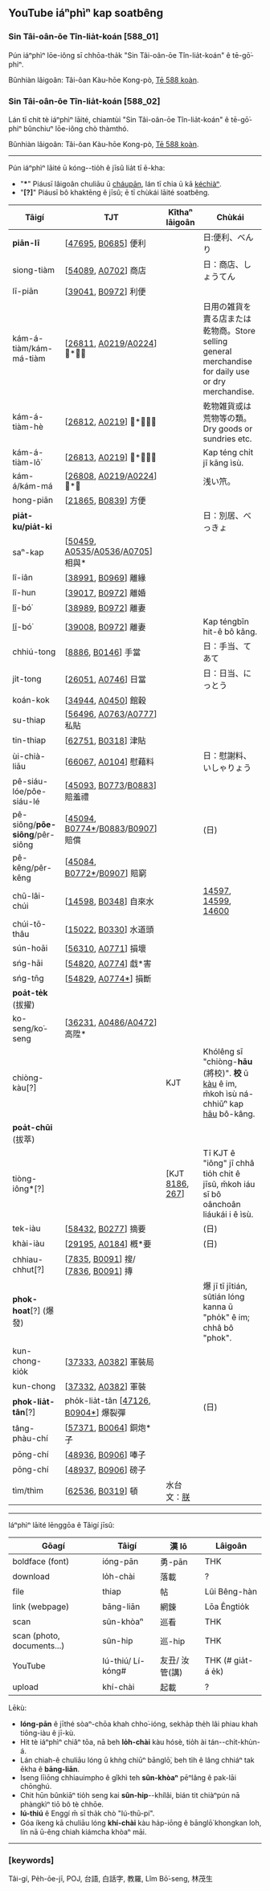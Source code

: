 ## YouTube iáⁿphìⁿ kap soatbêng

### Sin Tâi-oân-ōe Tîn-lia̍t-koán [588_01]

Pún iáⁿphìⁿ lōe-iông sī chhōa-tha̍k "Sin Tâi-oân-ōe Tîn-lia̍t-koán" ê tē-gō͘-phiⁿ.

Bûnhiàn lâigoân: Tâi-ôan Kàu-hōe Kong-pò, [Tē 588 koàn](http://taigi.fhl.net/dict/gm.php?fn=B/B1018.png).


### Sin Tâi-oân-ōe Tîn-lia̍t-koán [588_02]

Lán tī chit tè iáⁿphìⁿ lāité, chiamtùi "Sin Tâi-oân-ōe Tîn-lia̍t-koán" ê tē-gō͘-phiⁿ bûnchiuⁿ lōe-iông chò thàmthó.

Bûnhiàn lâigoân: Tâi-ôan Kàu-hōe Kong-pò, [Tē 588 koàn](http://taigi.fhl.net/dict/gm.php?fn=B/B1018.png).

<hr/>

Pún iáⁿphìⁿ lāité ū kóng--tio̍h ê jīsû lia̍t tī ē-kha:

* "__\*__" Piáusī lâigoân chuliāu ū [cháupān](http://taigi.fhl.net/dict/search.php?DETAIL=1&LIMIT=id=4873&dbname=dic&graph=2), lán tī chia ū kā [kéchiàⁿ](http://taigi.fhl.net/dict/search.php?DETAIL=1&LIMIT=id=35386&dbname=dic&graph=2).
* "__[?]__" Piáusī bô khaktēng ê jīsû; ē tī chùkái lāité soatbêng.

Tâigí | TJT | Kîthaⁿ lâigoân | Chùkái
---|---|---|---
__piān-lī__ | [[47695](http://taigi.fhl.net/dict/search.php?DETAIL=1&LIMIT=id=47695&dbname=dic&graph=2), [B0685](http://taigi.fhl.net/dict/gm.php?fn=B/B0731.png)] 便利 | | 日:便利、べんり
siong-tiàm | [[54089](http://minhakka.ling.sinica.edu.tw/taijittian/search.php?DETAIL=1&LIMIT=id=54089&dbname=dic&graph=2), [A0702](http://minhakka.ling.sinica.edu.tw/taijittian/gm.php?fn=A/A0760.png)] 商店 | | 日：商店、しょうてん
lī-piān | [[39041](http://taigi.fhl.net/dict/search.php?DETAIL=1&LIMIT=id=39041&dbname=dic&graph=2), [B0972](http://taigi.fhl.net/dict/gm.php?fn=B/B1018.png)] 利便 | |
kám-á-tiàm/kám-má-tiàm| [[26811](http://minhakka.ling.sinica.edu.tw/taijittian/search.php?DETAIL=1&LIMIT=id=26811&dbname=dic&graph=2), [A0219](http://minhakka.ling.sinica.edu.tw/taijittian/gm.php?fn=A/A0277.png)/[A0224](http://minhakka.ling.sinica.edu.tw/taijittian/gm.php?fn=A/A0282.png)] 𥴊\*仔店 | | 日用の雑貨を賣る店または乾物商。Store selling general merchandise for daily use or dry merchandise.
kám-á-tiàm-hè | [[26812](http://minhakka.ling.sinica.edu.tw/taijittian/search.php?DETAIL=1&LIMIT=id=26812&dbname=dic&graph=2), [A0219](http://minhakka.ling.sinica.edu.tw/taijittian/gm.php?fn=A/A0277.png)] 𥴊\*仔店貨 | | 乾物雑貨或は荒物等の類。Dry goods or sundries etc.
kám-á-tiàm-lō͘ | [[26813](http://minhakka.ling.sinica.edu.tw/taijittian/search.php?DETAIL=1&LIMIT=id=26813&dbname=dic&graph=2), [A0219](http://minhakka.ling.sinica.edu.tw/taijittian/gm.php?fn=A/A0277.png)] 𥴊\*仔店路 | | Kap téng chi̍t jī kāng ìsù.
kám-á/kám-má| [[26808](http://minhakka.ling.sinica.edu.tw/taijittian/search.php?DETAIL=1&LIMIT=id=26808&dbname=dic&graph=2), [A0219](http://minhakka.ling.sinica.edu.tw/taijittian/gm.php?fn=A/A0277.png)/[A0224](http://minhakka.ling.sinica.edu.tw/taijittian/gm.php?fn=A/A0282.png)] 𥴊\*仔 | | 浅い笊。
hong-piān | [[21865](http://minhakka.ling.sinica.edu.tw/taijittian/search.php?DETAIL=1&LIMIT=id=21865&dbname=dic&graph=2), [B0839](http://minhakka.ling.sinica.edu.tw/taijittian/gm.php?fn=B/B0885.png)] 方便 | |
__pia̍t-ku/pia̍t-ki__ | | | 日：別居、べっきょ
saⁿ-kap | [[50459](http://minhakka.ling.sinica.edu.tw/taijittian/search.php?DETAIL=1&LIMIT=id=50459&dbname=dic&graph=2), [A0535](http://minhakka.ling.sinica.edu.tw/taijittian/gm.php?fn=A/A0593.png)/[A0536](http://minhakka.ling.sinica.edu.tw/taijittian/gm.php?fn=A/A0594.png)/[A0705](http://minhakka.ling.sinica.edu.tw/taijittian/gm.php?fn=A/A0763.png)] 相與\* | | 
lî-iân | [[38991](http://taigi.fhl.net/dict/search.php?DETAIL=1&LIMIT=id=38991&dbname=dic&graph=2), [B0969](http://taigi.fhl.net/dict/gm.php?fn=B/B1015.png)] 離緣 | |
lî-hun | [[39017](http://taigi.fhl.net/dict/search.php?DETAIL=1&LIMIT=id=39017&dbname=dic&graph=2), [B0972](http://taigi.fhl.net/dict/gm.php?fn=B/B1018.png)] 離婚 | |
[lî](http://taigi.fhl.net/dick/search_can.php?DETAIL=1&LIMIT=id=13516&dbname=dic_can&graph=2)-bó͘ | [[38989](http://taigi.fhl.net/dict/search.php?DETAIL=1&LIMIT=id=38989&dbname=dic&graph=2), [B0972](http://taigi.fhl.net/dict/gm.php?fn=B/B1018.png)] 離妻 | | 
[lī](http://taigi.fhl.net/dick/search_can.php?DETAIL=1&LIMIT=id=13543&dbname=dic_can&graph=2)-bó͘ | [[39008](http://taigi.fhl.net/dict/search.php?DETAIL=1&LIMIT=id=39008&dbname=dic&graph=2), [B0972](http://taigi.fhl.net/dict/gm.php?fn=B/B1018.png)] 離妻 | | Kap téngbīn hit-ê bô kâng.
chhiú-tong | [[8886](http://taigi.fhl.net/dict/search.php?DETAIL=1&LIMIT=id=8886&dbname=dic&graph=2), [B0146](http://taigi.fhl.net/dict/gm.php?fn=B/B0192.png)] 手當  | | 日：手当、てあて
ji̍t-tong | [[26051](http://minhakka.ling.sinica.edu.tw/taijittian/search.php?DETAIL=1&LIMIT=id=26051&dbname=dic&graph=2), [A0746](http://minhakka.ling.sinica.edu.tw/taijittian/gm.php?fn=A/A0804.png)] 日當 | | 日：日当、にっとう
koán-kok | [[34944](http://minhakka.ling.sinica.edu.tw/taijittian/search.php?DETAIL=1&LIMIT=id=34944&dbname=dic&graph=2), [A0450](http://minhakka.ling.sinica.edu.tw/taijittian/gm.php?fn=A/A0508.png)] 館穀 | |
su-thiap | [[56496](http://minhakka.ling.sinica.edu.tw/taijittian/search.php?DETAIL=1&LIMIT=id=56496&dbname=dic&graph=2), [A0763](http://minhakka.ling.sinica.edu.tw/taijittian/gm.php?fn=A/A0821.png)/[A0777](http://minhakka.ling.sinica.edu.tw/taijittian/gm.php?fn=A/A0821.png)] 私貼 | |
tin-thiap | [[62751](http://minhakka.ling.sinica.edu.tw/taijittian/search.php?DETAIL=1&LIMIT=id=62751&dbname=dic&graph=2), [B0318](http://minhakka.ling.sinica.edu.tw/taijittian/gm.php?fn=B/B0364.png)] 津貼 | |
ùi-chià-liāu | [[66067](http://taigi.fhl.net/dict/search.php?DETAIL=1&LIMIT=id=66067&dbname=dic&graph=2), [A0104](http://taigi.fhl.net/dict/gm.php?fn=A/A0162.png)] 慰藉料 | | 日：慰謝料、いしゃりょう
pê-siáu-lóe/pôe-siáu-lé | [[45093](http://taigi.fhl.net/dict/search.php?DETAIL=1&LIMIT=id=45093&dbname=dic&graph=2), [B0773](http://taigi.fhl.net/dict/gm.php?fn=B/B0819.png)/[B0883](http://taigi.fhl.net/dict/gm.php?fn=B/B0929.png)] 賠羞禮 | |
pê-siông/__pôe-siông__/pêr-siông | [[45094](http://taigi.fhl.net/dict/search.php?DETAIL=1&LIMIT=id=45094&dbname=dic&graph=2), [B0774\*](http://taigi.fhl.net/dict/gm.php?fn=B/B0820.png)/[B0883](http://taigi.fhl.net/dict/gm.php?fn=B/B0929.png)/[B0907](http://taigi.fhl.net/dict/gm.php?fn=B/B0953.png)] 賠償 | | (日)
pê-kêng/pêr-kêng | [[45084](http://taigi.fhl.net/dict/search.php?DETAIL=1&LIMIT=id=45084&dbname=dic&graph=2), [B0772\*](http://taigi.fhl.net/dict/gm.php?fn=B/B0818.png)/[B0907](http://taigi.fhl.net/dict/gm.php?fn=B/B0953.png)] 賠窮 | |
chū-lâi-chúi | [[14598](http://minhakka.ling.sinica.edu.tw/taijittian/search.php?DETAIL=1&LIMIT=id=14598&dbname=dic&graph=2), [B0348](http://minhakka.ling.sinica.edu.tw/taijittian/gm.php?fn=B/B0394.png)] 自來水| | [14597](http://minhakka.ling.sinica.edu.tw/taijittian/search.php?DETAIL=1&LIMIT=id=14597&dbname=dic&graph=2), [14599](http://minhakka.ling.sinica.edu.tw/taijittian/search.php?DETAIL=1&LIMIT=id=14599&dbname=dic&graph=2), [14600](http://minhakka.ling.sinica.edu.tw/taijittian/search.php?DETAIL=1&LIMIT=id=14600&dbname=dic&graph=2)
chúi-tō-thâu | [[15022](http://minhakka.ling.sinica.edu.tw/taijittian/search.php?DETAIL=1&LIMIT=id=15022&dbname=dic&graph=2), [B0330](http://minhakka.ling.sinica.edu.tw/taijittian/gm.php?fn=B/B0376.png)] 水道頭| |
sún-hoāi | [[56310](http://taigi.fhl.net/dict/search.php?DETAIL=1&LIMIT=id=56310&dbname=dic&graph=2), [A0771](http://taigi.fhl.net/dict/gm.php?fn=A/A0829.png)] 損壞 | |
sńg-hāi | [[54820](http://taigi.fhl.net/dict/search.php?DETAIL=1&LIMIT=id=54820&dbname=dic&graph=2), [A0774](http://taigi.fhl.net/dict/gm.php?fn=A/A0832.png)] 戱\*害 | |
sńg-tn̄g | [[54829](http://taigi.fhl.net/dict/search.php?DETAIL=1&LIMIT=id=54829&dbname=dic&graph=2), [A0774*](http://taigi.fhl.net/dict/gm.php?fn=A/A0832.png)] 損斷 | |
__poa̍t-te̍k__ (拔擢) | | |
ko-seng/ko͘-seng | [[36231](http://taigi.fhl.net/dict/search.php?DETAIL=1&LIMIT=id=36231&dbname=dic&graph=2), [A0486](http://taigi.fhl.net/dict/gm.php?fn=A/A0544.png)/[A0472](http://taigi.fhl.net/dict/gm.php?fn=A/A0530.png)] 高陞\* | |
chiòng-kàu[?] | | KJT | Khólêng sī "chiòng-__hāu__ (將校)". __校__ ū [kàu](http://taigi.fhl.net/dick/search_can.php?DETAIL=1&LIMIT=id=9272&dbname=dic_can&graph=2) ê im, m̄koh ìsù ná-chhiūⁿ kap [hāu](http://taigi.fhl.net/dick/search_can.php?DETAIL=1&LIMIT=id=5118&dbname=dic_can&graph=2) bô-kâng.
__poa̍t-chūi__ (拔萃) | | |
tiòng-iông\*[?] | | [KJT [8186](http://taigi.fhl.net/dick/search_can.php?DETAIL=1&LIMIT=id=8186&dbname=dic_can&graph=2), [267](http://taigi.fhl.net/dick/gm.php?fn=301.png)] | Tī KJT ê "iông" jī chhâ tio̍h chit ê jīsû, m̄koh iáu sī bô oânchoân liáukái i ê ìsù.
tek-iàu | [[58432](http://taigi.fhl.net/dict/search.php?DETAIL=1&LIMIT=id=58432&dbname=dic&graph=2), [B0277](http://taigi.fhl.net/dict/gm.php?fn=B/B0323.png)] 摘要 | | (日)
khài-iàu | [[29195](http://taigi.fhl.net/dict/search.php?DETAIL=1&LIMIT=id=29195&dbname=dic&graph=2), [A0184](http://taigi.fhl.net/dict/gm.php?fn=A/A0242.png)] 槪\*要 | | (日)
chhiau-chhut[?] | [[7835](http://taigi.fhl.net/dict/search.php?DETAIL=1&LIMIT=id=7835&dbname=dic&graph=2), [B0091](http://taigi.fhl.net/dict/gm.php?fn=B/B0137.png)] 搜/ [[7836](http://taigi.fhl.net/dict/search.php?DETAIL=1&LIMIT=id=7836&dbname=dic&graph=2), [B0091](http://taigi.fhl.net/dict/gm.php?fn=B/B0137.png)] 摶 | | 
__phok-hoat__[?] (爆發) | | | 爆 jī tī jītián, sûtián lóng kanna ū "pho̍k" ê im; chhâ bô "phok".
kun-chong-kio̍k | [[37333](http://taigi.fhl.net/dict/search.php?DETAIL=1&LIMIT=id=37333&dbname=dic&graph=2), [A0382](http://taigi.fhl.net/dict/gm.php?fn=A/A0440.png)] 軍裝局 | |
kun-chong | [[37332](http://taigi.fhl.net/dict/search.php?DETAIL=1&LIMIT=id=37332&dbname=dic&graph=2), [A0382](http://taigi.fhl.net/dict/gm.php?fn=A/A0440.png)] 軍裝 | |
__phok-lia̍t-tân__[?] | pho̍k-lia̍t-tân [[47126](http://taigi.fhl.net/dict/search.php?DETAIL=1&LIMIT=id=47126&dbname=dic&graph=2), [B0904\*](http://taigi.fhl.net/dict/gm.php?fn=B/B0950.png)] 爆裂彈 | | (日)
tâng-phàu-chí | [[57371](http://taigi.fhl.net/dict/search.php?DETAIL=1&LIMIT=id=57371&dbname=dic&graph=2), [B0064](http://taigi.fhl.net/dict/gm.php?fn=B/B0110.png)] 銅炮\*子 | | 
pōng-chí | [[48936](http://taigi.fhl.net/dict/search.php?DETAIL=1&LIMIT=id=48936&dbname=dic&graph=2), [B0906](http://taigi.fhl.net/dict/gm.php?fn=B/B0952.png)] 唪子 | |
pōng-chí | [[48937](http://taigi.fhl.net/dict/search.php?DETAIL=1&LIMIT=id=48937&dbname=dic&graph=2), [B0906](http://taigi.fhl.net/dict/gm.php?fn=B/B0952.png)] 磅子 | |
tìm/thìm | [[62536](http://taigi.fhl.net/dict/search.php?DETAIL=1&LIMIT=id=62536&dbname=dic&graph=2), [B0319](http://taigi.fhl.net/dict/gm.php?fn=B/B0365.png)] 頓 | 水台文：[朕](http://sui.tawa.asia/post/156703912351/朕頭-tìm-thâu-tàm-thâu-tòm-thâu-點頭-頷く-頕頭) |

<hr/>

Iáⁿphìⁿ lāité lēnggōa ê Tâigí jīsû:

Gōagí | Tâigí | 漢 lô | Lâigoân
---|---|---|---
boldface (font) | ióng-pān | 勇-pān | THK
download | lo̍h-chài | 落載 | ?
file | thiap | 帖 | Lûi Bêng-hàn
link (webpage) | bāng-liān | 網鍊 | Lōa Êngtio̍k
scan | sûn-khòaⁿ | 巡看 | THK
scan (photo, documents...) | sûn-hip | 巡-hip | THK
YouTube | Iú-thiú/ Lí-kóng# | 友丑/ 汝管(講) | THK (# gia̍t-á e̍k)
upload | khí-chài | 起載 | ?

Lēkù:
* __Ióng-pān__ ê jīthé sòaⁿ-chōa khah chho͘-ióng, sekha̍p the̍h lâi phiau khah tiōng-iàu ê jī-kù.
* Hit tè iáⁿphìⁿ chiâⁿ tōa, nā beh __lo̍h-chài__ kàu hósè, tio̍h ài tán--chi̍t-khùn-á.
* Lán chiah-ê chuliāu lóng ū khǹg chiūⁿ bānglō͘, beh ti̍h ê lâng chhiáⁿ tak ēkha ê __bāng-liān__.
* Iseng līiōng chhiauimpho ê gîkhì teh __sûn-khòaⁿ__ pēⁿlâng ê pak-lāi chōnghú.
* Chit hūn bûnkiāⁿ tio̍h seng kai __sûn-hip__--khílâi, bián tit chiàⁿpún nā phàngkìⁿ tiō bô tè chhōe.
* __Iú-thiú__ ê Enggí m̄ sī tha̍k chò "Iú-thū-pí".
* Góa íkeng kā chuliāu lóng __khí-chài__ kàu ha̍p-iōng ê bānglō͘ khongkan lo͘h, lín nā ū-êng chiah kiámcha khòaⁿ māi.

<hr/>

### [keywords]

Tâi-gí, Pe̍h-ōe-jī, POJ, 台語, 白話字, 教羅, Lîm Bō͘-seng, 林茂生
